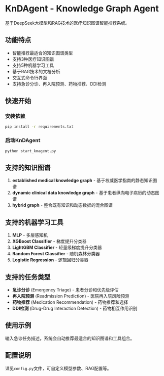 # KnDAgent - Knowledge Graph Agent

基于DeepSeek大模型和RAG技术的医疗知识图谱智能推荐系统。

## 功能特点

- 智能推荐最适合的知识图谱类型
- 支持3种医疗知识图谱
- 支持5种机器学习工具
- 基于RAG技术的文档分析
- 交互式命令行界面
- 支持急诊分诊、再入院预测、药物推荐、DDI检测

## 快速开始

### 安装依赖
```bash
pip install -r requirements.txt
```

### 启动KnDAgent
```bash
python start_knagent.py
```

## 支持的知识图谱

1. **established medical knowledge graph** - 基于权威医学指南的静态知识图谱
2. **dynamic clinical data knowledge graph** - 基于患者纵向电子病历的动态图谱
3. **hybrid graph** - 整合既有知识和动态数据的混合图谱

## 支持的机器学习工具

1. **MLP** - 多层感知机
2. **XGBoost Classifier** - 梯度提升分类器
3. **LightGBM Classifier** - 轻量级梯度提升分类器
4. **Random Forest Classifier** - 随机森林分类器
5. **Logistic Regression** - 逻辑回归分类器

## 支持的任务类型

- **急诊分诊** (Emergency Triage) - 患者分诊和优先级评估
- **再入院预测** (Readmission Prediction) - 医院再入院风险预测
- **药物推荐** (Medication Recommendation) - 药物推荐和选择
- **DDI检测** (Drug-Drug Interaction Detection) - 药物相互作用识别

## 使用示例

输入急诊任务描述，系统会自动推荐最适合的知识图谱和工具组合。

## 配置说明

详见`config.py`文件，可自定义模型参数、RAG配置等。
